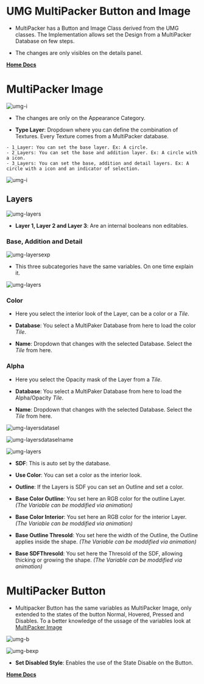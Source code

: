 # UMG MultiPacker Button and Image

- MultiPacker has a Button and Image Class derived from the UMG classes. The Implementation allows set the Design from a MultiPacker Database on few steps.

- The changes are only visibles on the details panel.

[**Home Docs**](https://cheke.github.io/MultiPacker)

# MultiPacker Image

![umg-i](/MultiPacker/Images/umg-i.jpg)

- The changes are only on the Appearance Category.

- **Type Layer**: Dropdown where you can define the combination of Textures. Every Texture comes from a MultiPacker database.
```
- 1_Layer: You can set the base layer. Ex: A circle.
- 2_Layers: You can set the base and addition layer. Ex: A circle with a icon.
- 3_Layers: You can set the base, addition and detail layers. Ex: A circle with a icon and an indicator of selection.
```
![umg-i](/MultiPacker/Images/umg-ie.jpg)

## Layers

![umg-layers](/MultiPacker/Images/umg-layers.jpg)

- **Layer 1, Layer 2 and Layer 3**: Are an internal booleans non editables.

### Base, Addition and Detail

![umg-layersexp](/MultiPacker/Images/umg-layersexp.jpg)

- This three subcategories have the same variables. On one time explain it. 

![umg-layers](/MultiPacker/Images/umg-layersdataexp.jpg)

### Color

- Here you select the interior look of the Layer, can be a color or a *Tile*.

- **Database**: You select a MultiPaker Database from here to load the color *Tile*.

- **Name**: Dropdown that changes with the selected Database. Select the *Tile* from here.

### Alpha

- Here you select the Opacity mask of the Layer from a *Tile*.

- **Database**: You select a MultiPaker Database from here to load the Alpha/Opacity *Tile*.

- **Name**: Dropdown that changes with the selected Database. Select the *Tile* from here.

![umg-layersdatasel](/MultiPacker/Images/umg-layersdatasel.jpg)

![umg-layersdataselname](/MultiPacker/Images/umg-layersdataselname.jpg)

![umg-layers](/MultiPacker/Images/umg-layersdataexp.jpg)

- **SDF**: This is auto set by the database.

- **Use Color**: You can set a color as the interior look.

- **Outline**: If the Layers is SDF you can set an Outline and set a color.

- **Base Color Outline**: You set here an RGB color for the outline Layer. *(The Variable can be moddified via animation)*

- **Base Color Interior**: You set here an RGB color for the interior Layer. *(The Variable can be moddified via animation)*

- **Base Outline Thresold**: You set here the width of the Outline, the Outline applies inside the shape. *(The Variable can be moddified via animation)*

- **Base SDFThresold**: You set here the Thresold of the SDF, allowing thicking or growing the shape. *(The Variable can be moddified via animation)*

# MultiPacker Button

- Multipacker Button has the same variables as MultiPacker Image, only extended to the states of the button Normal, Hovered, Pressed and Disables. To a better knowledge of the ussage of the variables look at [MultiPacker Image](https://cheke.github.io/MultiPacker/Doc/Umg.md#multipacker-image)

![umg-b](/MultiPacker/Images/umg-b.jpg)

![umg-bexp](/MultiPacker/Images/umg-bexp.jpg)

- **Set Disabled Style**: Enables the use of the State Disable on the Button.

[**Home Docs**](https://cheke.github.io/MultiPacker)
